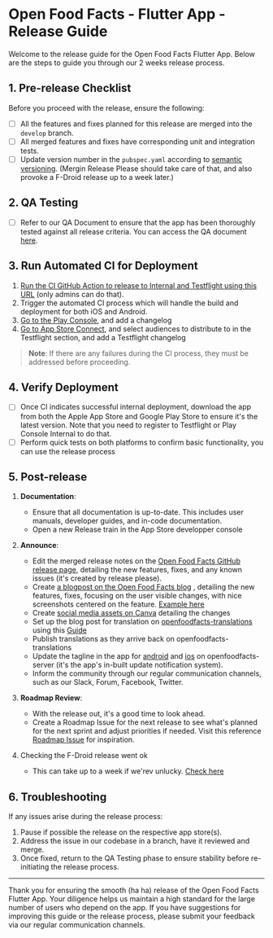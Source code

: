 # Open Food Facts - Flutter App - Release Guide

Welcome to the release guide for the Open Food Facts Flutter App. Below are the steps to guide you through our 2 weeks release process.

## 1. Pre-release Checklist

Before you proceed with the release, ensure the following:

- [ ] All the features and fixes planned for this release are merged into the `develop` branch.
- [ ] All merged features and fixes have corresponding unit and integration tests.
- [ ] Update version number in the `pubspec.yaml` according to [semantic versioning](https://semver.org/). (Mergin Release Please should take care of that, and also provoke a F-Droid release up to a week later.)

## 2. QA Testing

- [ ] Refer to our QA Document to ensure that the app has been thoroughly tested against all release criteria. You can access the QA document [here](https://fake-url-to-QA-document.com).
  
## 3. Run Automated CI for Deployment

1. [Run the CI GitHub Action to release to Internal and Testflight using this URL](https://github.com/openfoodfacts/smooth-app/actions/workflows/internal-release.yml) (only admins can do that).
2. Trigger the automated CI process which will handle the build and deployment for both iOS and Android.
3. [Go to the Play Console](https://play.google.com/console/u/0/developers/4712693179220384697/app/4972942602078310258/tracks/internal-testing), and add a changelog
4. [Go to App Store Connect](https://appstoreconnect.apple.com/apps/588797948/testflight/ios), and select audiences to distribute to in the Testflight section, and add a Testflight changelog

> **Note**: If there are any failures during the CI process, they must be addressed before proceeding.

## 4. Verify Deployment

- [ ] Once CI indicates successful internal deployment, download the app from both the Apple App Store and Google Play Store to ensure it's the latest version. Note that you need to register to Testflight or Play Console Internal to do that.
- [ ] Perform quick tests on both platforms to confirm basic functionality, you can use the release process

## 5. Post-release

1. **Documentation**:
    - Ensure that all documentation is up-to-date. This includes user manuals, developer guides, and in-code documentation.
    - Open a new Release train in the App Store developper console
    
2. **Announce**:
    - Edit the merged release notes on the [Open Food Facts GitHub release page](https://github.com/openfoodfacts/smooth-app/releases), detailing the new features, fixes, and any known issues (it's created by release please).
    - Create [a blogpost on the Open Food Facts blog](https://blog.openfoodfacts.org/wp-admin/post-new.php) , detailing the new features, fixes, focusing on the user visible changes, with nice screenshots centered on the feature. [Example here](https://blog.openfoodfacts.org/en/news/introducing-the-v4-9-0-of-the-open-food-facts-app-a-polished-experience)
    - Create [social media assets on Canva](https://www.canva.com/design/DAFHzRJvuHU/yT1P-MPYkgw4eQtzo_TERQ/edit) detailing the changes
    - Set up the blog post for translation on [openfoodfacts-translations](https://github.com/openfoodfacts/openfoodfacts-translations/tree/main/blog/en-US) using this [Guide](https://fake-url-to-guide.com)
    - Publish translations as they arrive back on openfoodfacts-translations
    - Update the tagline in the app for [android](https://github.com/openfoodfacts/openfoodfacts-server/blob/main/html/files/tagline-off-android-v2.json) and [ios](https://github.com/openfoodfacts/openfoodfacts-server/blob/main/html/files/tagline-off-ios-v2.json) on openfoodfacts-server (it's the app's in-built update notification system).
    - Inform the community through our regular communication channels, such as our Slack, Forum, Facebook, Twitter.

3. **Roadmap Review**:
    - With the release out, it's a good time to look ahead.
    - Create a Roadmap Issue for the next release to see what's planned for the next sprint and adjust priorities if needed. Visit this reference [Roadmap Issue](https://github.com/openfoodfacts/smooth-app/issues/4523)  for inspiration.
  
4. Checking the F-Droid release went ok
    - This can take up to a week if we'rev unlucky. [Check here](https://f-droid.org/fr/packages/openfoodfacts.github.scrachx.openfood/)
    
## 6. Troubleshooting

If any issues arise during the release process:

1. Pause if possible the release on the respective app store(s).
2. Address the issue in our codebase in a branch, have it reviewed and merge.
3. Once fixed, return to the QA Testing phase to ensure stability before re-initiating the release process.

---

Thank you for ensuring the smooth (ha ha) release of the Open Food Facts Flutter App. Your diligence helps us maintain a high standard for the large number of users who depend on the app. If you have suggestions for improving this guide or the release process, please submit your feedback via our regular communication channels.
